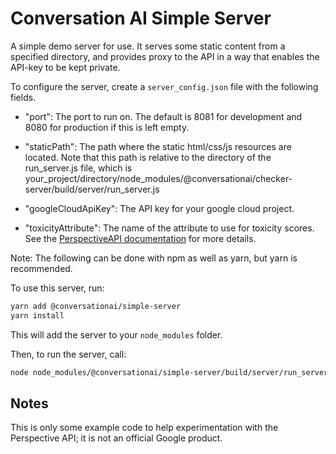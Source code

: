 # Conversation AI Simple Server

A simple demo server for use. It serves some static content from a specified directory, and
provides proxy to the API in a way that enables the API-key to be kept private.

To configure the server, create a `server_config.json` file with the following
fields.

*  "port": The port to run on. The default is 8081 for development and 8080 for
   production if this is left empty.

*  "staticPath": The path where the static html/css/js resources are located.
   Note
   that this path is relative to the directory of the run_server.js file, which
   is
   your_project/directory/node_modules/@conversationai/checker-server/build/server/run_server.js

*  "googleCloudApiKey": The API key for your google cloud project.

*  "toxicityAttribute": The name of the attribute to use for toxicity scores. See the [PerspectiveAPI documentation](https://conversationai.github.com/perspectiveapi/) for more details.

Note: The following can be done with npm as well as yarn, but yarn is
recommended.

To use this server, run:

```bash
yarn add @conversationai/simple-server
yarn install
```

This will add the server to your `node_modules` folder.

Then, to run the server, call:

```bash
node node_modules/@conversationai/simple-server/build/server/run_server.js server_config.json
```

## Notes

This is only some example code to help experimentation with the Perspective API; it is not an official Google product.
